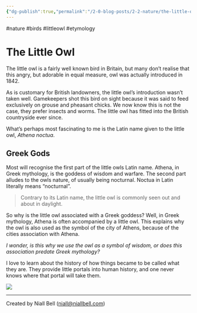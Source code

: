 ```yaml
---
{"dg-publish":true,"permalink":"/2-0-blog-posts/2-2-nature/the-little-owl/","title":"Etymology: The Little Owl","tags":["Nature","Birds"],"noteIcon":"1","created":"2024-04-10T00:48:08.000+01:00","updated":"2024-04-19T23:03:08.472+01:00"}
---
```


#nature #birds #littleowl #etymology 
# The Little Owl

The little owl is a fairly well known bird in Britain, but many don’t realise that this angry, but adorable in equal measure, owl was actually introduced in 1842.

As is customary for British landowners, the little owl’s introduction wasn’t taken well. Gamekeepers shot this bird on sight because it was said to feed exclusively on grouse and pheasant chicks. We now know this is not the case, they prefer insects and worms. The little owl has fitted into the British countryside ever since.

What’s perhaps most fascinating to me is the Latin name given to the little owl, *Athena noctua*. 

## Greek Gods

Most will recognise the first part of the little owls Latin name. Athena, in Greek mythology, is the goddess of wisdom and warfare. The second part alludes to the owls nature, of usually being nocturnal. Noctua in Latin literally means “nocturnal”.

> Contrary to its Latin name, the little owl is commonly seen out and about in daylight. 

So why is the little owl associated with a Greek goddess? Well, in Greek mythology, Athena is often accompanied by a little owl. This explains why the owl is also used as the symbol of the city of Athens, because of the cities association with Athena. 

*I wonder, is this why we use the owl as a symbol of wisdom, or does this association predate Greek mythology?* 

I love to learn about the history of how things became to be called what they are. They provide little portals into human history, and one never knows where that portal will take them.

![](https://i.imgur.com/ZfR4CBC.jpeg)


---
Created by Niall Bell (niall@niallbell.com)